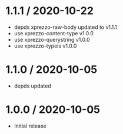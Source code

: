 1.1.1 / 2020-10-22
==================

  * depds xprezzo-raw-body updated to v1.1.1
  * use xprezzo-content-type v1.0.0
  * use xprezzo-querystring v1.0.0
  * use xprezzo-typeis v1.0.0

1.1.0 / 2020-10-05
==================

  * depds updated

1.0.0 / 2020-10-05
==================

  * Initial release

